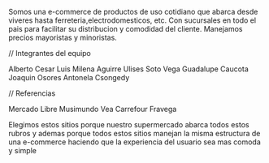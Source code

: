 Somos una e-commerce de productos de uso cotidiano que abarca desde viveres hasta ferreteria,electrodomesticos, etc.
Con sucursales en todo el pais para facilitar su distribucion y comodidad del cliente.
Manejamos precios mayoristas y minoristas.

// Integrantes del equipo


Alberto Cesar Luis
Milena Aguirre
Ulises Soto Vega
Guadalupe Caucota
Joaquin Osores
Antonela Csongedy

// Referencias

   Mercado Libre
   Musimundo
   Vea
   Carrefour
   Fravega

Elegimos estos sitios porque nuestro supermercado abarca todos estos rubros y ademas porque todos estos sitios manejan la misma estructura de una e-commerce haciendo que la experiencia del usuario sea mas comoda y simple